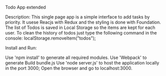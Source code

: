 Todo App extended

Description:
This single page app is a simple interface to add tasks by priority. It usese Reacjs with Redux and the styling is done with Foundation.
The list of Todos is saved in Local Storage so the items are kept for each user. To clean the history of todos just type the following command in the console: localStorage.removeItem("todos");

Install and Run:

Use 'npm install' to generate all required modules.
Use 'Webpack' to generate Build bundle.js
Use 'node server.js' to host the application locally in the port 3000;
Open the browser and go to localhost:3000.
